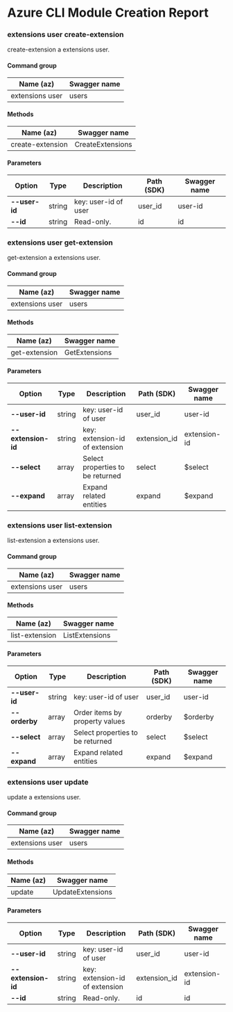 # Azure CLI Module Creation Report

### extensions user create-extension

create-extension a extensions user.

#### Command group
|Name (az)|Swagger name|
|---------|------------|
|extensions user|users|

#### Methods
|Name (az)|Swagger name|
|---------|------------|
|create-extension|CreateExtensions|

#### Parameters
|Option|Type|Description|Path (SDK)|Swagger name|
|------|----|-----------|----------|------------|
|**--user-id**|string|key: user-id of user|user_id|user-id|
|**--id**|string|Read-only.|id|id|

### extensions user get-extension

get-extension a extensions user.

#### Command group
|Name (az)|Swagger name|
|---------|------------|
|extensions user|users|

#### Methods
|Name (az)|Swagger name|
|---------|------------|
|get-extension|GetExtensions|

#### Parameters
|Option|Type|Description|Path (SDK)|Swagger name|
|------|----|-----------|----------|------------|
|**--user-id**|string|key: user-id of user|user_id|user-id|
|**--extension-id**|string|key: extension-id of extension|extension_id|extension-id|
|**--select**|array|Select properties to be returned|select|$select|
|**--expand**|array|Expand related entities|expand|$expand|

### extensions user list-extension

list-extension a extensions user.

#### Command group
|Name (az)|Swagger name|
|---------|------------|
|extensions user|users|

#### Methods
|Name (az)|Swagger name|
|---------|------------|
|list-extension|ListExtensions|

#### Parameters
|Option|Type|Description|Path (SDK)|Swagger name|
|------|----|-----------|----------|------------|
|**--user-id**|string|key: user-id of user|user_id|user-id|
|**--orderby**|array|Order items by property values|orderby|$orderby|
|**--select**|array|Select properties to be returned|select|$select|
|**--expand**|array|Expand related entities|expand|$expand|

### extensions user update

update a extensions user.

#### Command group
|Name (az)|Swagger name|
|---------|------------|
|extensions user|users|

#### Methods
|Name (az)|Swagger name|
|---------|------------|
|update|UpdateExtensions|

#### Parameters
|Option|Type|Description|Path (SDK)|Swagger name|
|------|----|-----------|----------|------------|
|**--user-id**|string|key: user-id of user|user_id|user-id|
|**--extension-id**|string|key: extension-id of extension|extension_id|extension-id|
|**--id**|string|Read-only.|id|id|
